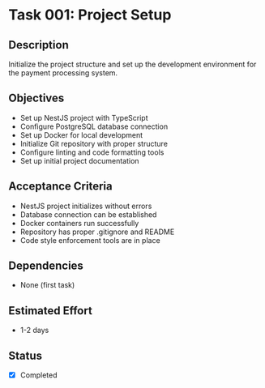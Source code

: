 # Task 001: Project Setup

## Description

Initialize the project structure and set up the development environment for the payment processing system.

## Objectives

- Set up NestJS project with TypeScript
- Configure PostgreSQL database connection
- Set up Docker for local development
- Initialize Git repository with proper structure
- Configure linting and code formatting tools
- Set up initial project documentation

## Acceptance Criteria

- NestJS project initializes without errors
- Database connection can be established
- Docker containers run successfully
- Repository has proper .gitignore and README
- Code style enforcement tools are in place

## Dependencies

- None (first task)

## Estimated Effort

- 1-2 days

## Status

- [x] Completed
